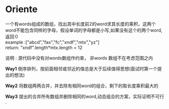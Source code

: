 # Oriente

一个有words组成的数组，找出其中长度前2的word求其长度的乘积，这两个word不能包含同样的字母，假设单词的字母都是小写,如果没有这个的两个word,返回０  
example :["abcd","fax","fc","xndf","mtx","yz"]  
return: "xndf".length*mtx.length = 12  

说明 :  源代码中没有对words数组作约束，  非words 数组不在考虑范围之内 

**Way1**
倒序排列，按前面相邻或邻近的值总是大于后续值得思想(面试时第一个提出的想法)    

**Way2**
将数组两两合并，并去除有相同word的组合，剩下的取长度乘积最大的    

**Way3**
提出的合并所有数组并删除相同的word,动态组合的方案，实际证明不可行 .    

